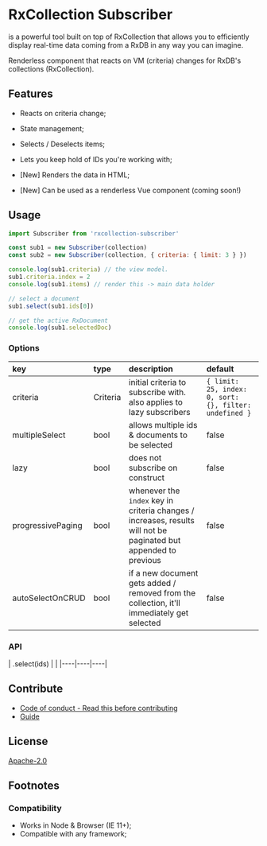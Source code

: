 # RxCollection Subscriber

is a powerful tool built on top of RxCollection that allows you to efficiently display real-time data coming from a RxDB in any way you can imagine.

Renderless component that reacts on VM (criteria) changes for RxDB's collections (RxCollection).

<!-- **If you're rather interested in hooking the functionality directly into RxDB, you should check the [rxdb-subs](https://github.com/doriandrn/rxdb-subs) plugin.** - Coming soon! -->

## Features

- Reacts on criteria change;
- State management;
- Selects / Deselects items;
- Lets you keep hold of IDs you're working with;

- [New] Renders the data in HTML;
- [New] Can be used as a renderless Vue component (coming soon!)

## Usage

```js
import Subscriber from 'rxcollection-subscriber'

const sub1 = new Subscriber(collection)
const sub2 = new Subscriber(collection, { criteria: { limit: 3 } })

console.log(sub1.criteria) // the view model.
sub1.criteria.index = 2
console.log(sub1.items) // render this -> main data holder

// select a document
sub1.select(sub1.ids[0])

// get the active RxDocument
console.log(sub1.selectedDoc)
```

### Options

| key | type | description | default |
|:------|:---- |:------------|:---------|
| criteria | Criteria | initial criteria to subscribe with. also applies to lazy subscribers | `{ limit: 25, index: 0, sort: {}, filter: undefined }`
| multipleSelect | bool | allows multiple ids & documents to be selected | false
| lazy | bool | does not subscribe on construct | false
| progressivePaging | bool | whenever the `index` key in criteria changes / increases, results will not be paginated but appended to previous | false
| autoSelectOnCRUD | bool | if a new document gets added / removed from the collection, it'll immediately get selected | false

### API

| .select(ids) | |
|----|----|----|

## Contribute

- [Code of conduct - Read this before contributing](./CODE_OF_CONDUCT.md)
- [Guide](./CONTRIBUTE.md)

## License

[Apache-2.0](./LICENSE)

## Footnotes

### Compatibility

- Works in Node & Browser (IE 11+);
- Compatible with any framework;

